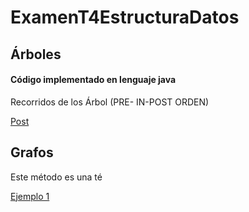 # ExamenT4EstructuraDatos

## Árboles

#### Código implementado en lenguaje java

Recorridos de los  Árbol (PRE- IN-POST ORDEN)

[Post](https://github.com/GABOHDEZ2001/PROBLEMARIOTEMA4METODOS/blob/main/T4-E2-Problemario/src/M%C3%A9todoDeTrapecio/MetodoTrapecio1.java)


## Grafos

Este método es una té

[Ejemplo 1](https://github.com/GABOHDEZ2001/PROBLEMARIOTEMA4METODOS/blob/main/T4-E2-Problemario/src/M%C3%A9todoDeTrapecio/MetodoTrapecio1.java)
